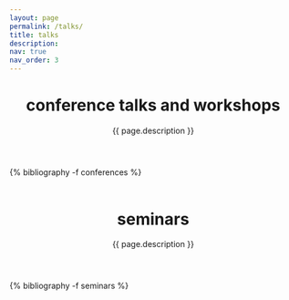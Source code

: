 ```yaml
---
layout: page
permalink: /talks/
title: talks
description: 
nav: true
nav_order: 3
---
```

<div class="publications">
  <header class="post-header">
    <h1 class="post-title">conference talks and workshops</h1>
    <p class="post-description">{{ page.description }}</p>
  </header>

  <article>
  {% bibliography -f conferences %}
  </article>
  
  </div>
<div class="publications">
  <header class="post-header" style="margin-top:1.5cm;">
    <h1 class="post-title">seminars</h1>
    <p class="post-description">{{ page.description }}</p>
  </header>
</div>

  <article>
  <div class="publications">
  {% bibliography -f seminars %}
</div>
  </article>

